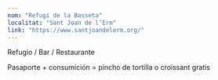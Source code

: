 ```yaml
---
nom: "Refugi de la Basseta"
localitat: "Sant Joan de l’Erm"
link: "https://www.santjoandelerm.org/"
---
```


Refugio / Bar / Restaurante

Pasaporte + consumición = pincho de tortilla o croissant gratis
